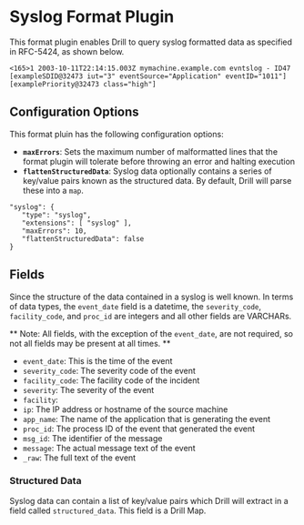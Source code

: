 # Syslog Format Plugin
This format plugin enables Drill to query syslog formatted data as specified in RFC-5424, as shown below.

```
<165>1 2003-10-11T22:14:15.003Z mymachine.example.com evntslog - ID47 [exampleSDID@32473 iut="3" eventSource="Application" eventID="1011"][examplePriority@32473 class="high"]
```

## Configuration Options
This format pluin has the following configuration options:

* **`maxErrors`**: Sets the maximum number of malformatted lines that the format plugin will tolerate before throwing an error and halting execution
* **`flattenStructuredData`**: Syslog data optionally contains a series of key/value pairs known as the structured data.  By default, Drill will parse these into a `map`.

```
"syslog": {
   "type": "syslog",
   "extensions": [ "syslog" ],
   "maxErrors": 10,
   "flattenStructuredData": false
}
```

## Fields
Since the structure of the data contained in a syslog is well known.  In terms of data types, the `event_date` field is a datetime, the `severity_code`, `facility_code`, and `proc_id` are integers and all other fields are VARCHARs.

** Note:  All fields, with the exception of the `event_date`, are not required, so not all fields may be present at all times. **

* `event_date`: This is the time of the event
* `severity_code`:  The severity code of the event
* `facility_code`:  The facility code of the incident
* `severity`:  The severity of the event
* `facility`:
* `ip`:  The IP address or hostname of the source machine
* `app_name`:  The name of the application that is generating the event
* `proc_id`:  The process ID of the event that generated the event
* `msg_id`:  The identifier of the message
* `message`:  The actual message text of the event
* `_raw`:  The full text of the event

### Structured Data
Syslog data can contain a list of key/value pairs which Drill will extract in a field called `structured_data`.  This field is a Drill Map.